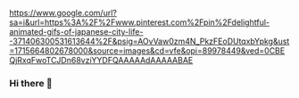 https://www.google.com/url?sa=i&url=https%3A%2F%2Fwww.pinterest.com%2Fpin%2Fdelightful-animated-gifs-of-japanese-city-life--371406300531613644%2F&psig=AOvVaw0zm4N_PkzFEoDUtqxbYpkg&ust=1715664802678000&source=images&cd=vfe&opi=89978449&ved=0CBEQjRxqFwoTCJDn68vziYYDFQAAAAAdAAAAABAE

### Hi there 🚀
